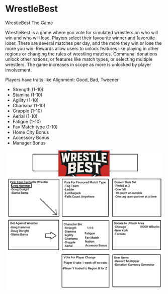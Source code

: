 # WrestleBest
WrestleBest The Game

WrestleBest is a game where you vote for simulated wrestlers on who will win and who will lose. Players select their favourite winner and favoruite loser. There are several matches per day, and the more they win or lose the more you win. Rewards allow users to unlock features like playing in other regions or changing the rules of wrestling matches. Communal donations unlock other nations, or features like match types, or selecting multiple wrestlers. The game increases in scope as more is unlocked by player involvement.  

Players have traits like
Alignment: Good, Bad, Tweener
* Strength (1-10)
* Stamina (1-10)
* Agility (1-10)
* Charisma (1-10)
* Grapple (1-10)
* Aerial (1-10)
* Fatigue (1-10)
* Fav Match type (1-10)
* Home City Bonus
* Accessory Bonus
* Manager Bonus 

![WrestleBestSketch.png](WrestleBestSketch.png)

